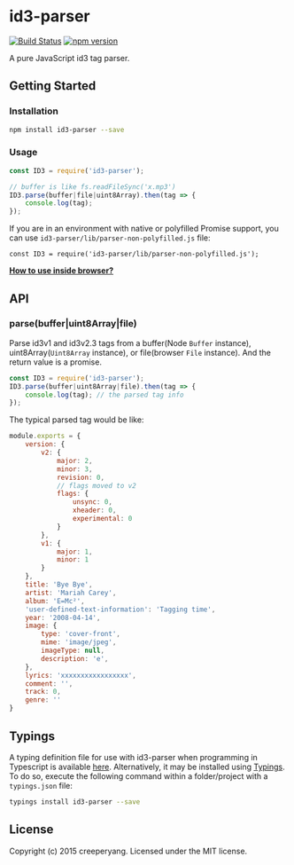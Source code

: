 ﻿# id3-parser

[![Build Status](https://travis-ci.org/creeperyang/id3-parser.svg?branch=master)](https://travis-ci.org/creeperyang/id3-parser)
[![npm version](https://badge.fury.io/js/id3-parser.svg)](https://badge.fury.io/js/id3-parser)

A pure JavaScript id3 tag parser.

## Getting Started

### Installation

```bash
npm install id3-parser --save
```

### Usage

```js
const ID3 = require('id3-parser');

// buffer is like fs.readFileSync('x.mp3')
ID3.parse(buffer|file|uint8Array).then(tag => {
    console.log(tag);
});
```

If you are in an environment with native or polyfilled Promise support, you can use `id3-parser/lib/parser-non-polyfilled.js` file:
```
const ID3 = require('id3-parser/lib/parser-non-polyfilled.js');
```

**[How to use inside browser?](https://github.com/creeperyang/id3-parser/wiki)**

## API

### parse(buffer|uint8Array|file)

Parse id3v1 and id3v2.3 tags from a buffer(Node `Buffer` instance), uint8Array(`Uint8Array` instance), or file(browser `File` instance).
And the return value is a promise.

```js
const ID3 = require('id3-parser');
ID3.parse(buffer|uint8Array|file).then(tag => {
    console.log(tag); // the parsed tag info
});
```

The typical parsed tag would be like:

```js
module.exports = {
    version: {
        v2: {
            major: 2,
            minor: 3,
            revision: 0,
            // flags moved to v2
            flags: {
                unsync: 0,
                xheader: 0,
                experimental: 0
            }
        },
        v1: {
            major: 1,
            minor: 1
        }
    },
    title: 'Bye Bye',
    artist: 'Mariah Carey',
    album: 'E=Mc²',
    'user-defined-text-information': 'Tagging time',
    year: '2008-04-14',
    image: {
        type: 'cover-front',
        mime: 'image/jpeg',
        imageType: null,
        description: 'e',
    },
    lyrics: 'xxxxxxxxxxxxxxxxx',
    comment: '',
    track: 0,
    genre: ''
}
```

## Typings

A typing definition file for use with id3-parser when programming in Typescript is available [here](https://github.com/dvdcxn/typed-id3-parser). Alternatively, it may be installed using [Typings](https://github.com/typings/typings). To do so, execute the following command within a folder/project with a `typings.json` file:

```bash
typings install id3-parser --save
```

## License
Copyright (c) 2015 creeperyang. Licensed under the MIT license.